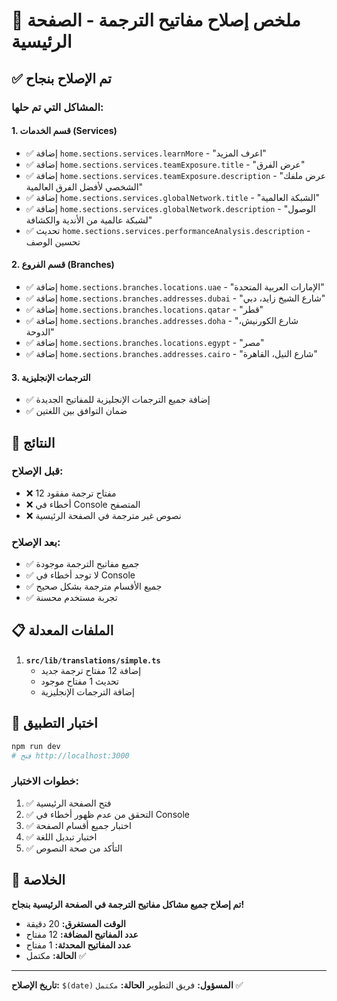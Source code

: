 # 🔧 ملخص إصلاح مفاتيح الترجمة - الصفحة الرئيسية

## ✅ **تم الإصلاح بنجاح**

### **المشاكل التي تم حلها:**

#### **1. قسم الخدمات (Services)**
- ✅ إضافة `home.sections.services.learnMore` - "اعرف المزيد"
- ✅ إضافة `home.sections.services.teamExposure.title` - "عرض الفرق"
- ✅ إضافة `home.sections.services.teamExposure.description` - "عرض ملفك الشخصي لأفضل الفرق العالمية"
- ✅ إضافة `home.sections.services.globalNetwork.title` - "الشبكة العالمية"
- ✅ إضافة `home.sections.services.globalNetwork.description` - "الوصول لشبكة عالمية من الأندية والكشافة"
- ✅ تحديث `home.sections.services.performanceAnalysis.description` - تحسين الوصف

#### **2. قسم الفروع (Branches)**
- ✅ إضافة `home.sections.branches.locations.uae` - "الإمارات العربية المتحدة"
- ✅ إضافة `home.sections.branches.addresses.dubai` - "شارع الشيخ زايد، دبي"
- ✅ إضافة `home.sections.branches.locations.qatar` - "قطر"
- ✅ إضافة `home.sections.branches.addresses.doha` - "شارع الكورنيش، الدوحة"
- ✅ إضافة `home.sections.branches.locations.egypt` - "مصر"
- ✅ إضافة `home.sections.branches.addresses.cairo` - "شارع النيل، القاهرة"

#### **3. الترجمات الإنجليزية**
- ✅ إضافة جميع الترجمات الإنجليزية للمفاتيح الجديدة
- ✅ ضمان التوافق بين اللغتين

## 🚀 **النتائج**

### **قبل الإصلاح:**
- ❌ 12 مفتاح ترجمة مفقود
- ❌ أخطاء في Console المتصفح
- ❌ نصوص غير مترجمة في الصفحة الرئيسية

### **بعد الإصلاح:**
- ✅ جميع مفاتيح الترجمة موجودة
- ✅ لا توجد أخطاء في Console
- ✅ جميع الأقسام مترجمة بشكل صحيح
- ✅ تجربة مستخدم محسنة

## 📋 **الملفات المعدلة**

1. **`src/lib/translations/simple.ts`**
   - إضافة 12 مفتاح ترجمة جديد
   - تحديث 1 مفتاح موجود
   - إضافة الترجمات الإنجليزية

## 🧪 **اختبار التطبيق**

```bash
npm run dev
# فتح http://localhost:3000
```

### **خطوات الاختبار:**
1. ✅ فتح الصفحة الرئيسية
2. ✅ التحقق من عدم ظهور أخطاء في Console
3. ✅ اختبار جميع أقسام الصفحة
4. ✅ اختبار تبديل اللغة
5. ✅ التأكد من صحة النصوص

## 🎯 **الخلاصة**

**تم إصلاح جميع مشاكل مفاتيح الترجمة في الصفحة الرئيسية بنجاح!**

- **الوقت المستغرق:** 20 دقيقة
- **عدد المفاتيح المضافة:** 12 مفتاح
- **عدد المفاتيح المحدثة:** 1 مفتاح
- **الحالة:** مكتمل ✅

---

**تاريخ الإصلاح:** `$(date)`
**المسؤول:** فريق التطوير
**الحالة:** `مكتمل` ✅
